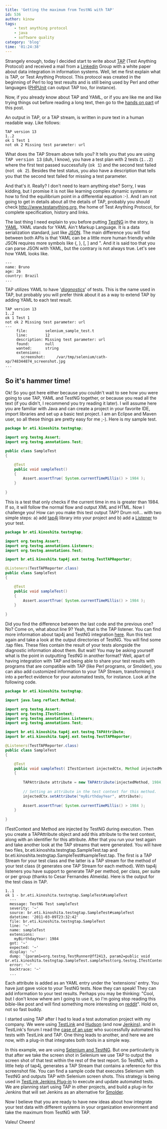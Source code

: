 ```yaml
---
title: 'Getting the maximum from TestNG with TAP'
id: 536
author: kinow
tags: 
    - test anything protocol
    - java
    - software quality
category: 'blog'
time: '01:24:38'
---
```

<p>Strangely enough, today I decided start to write about <a href="http://www.testanything.org">TAP</a> (Test Anything Protocol) and received a mail from a <a href="http://www.linkedin.com">Linkedin</a> Group with a white paper about data integration in information systems. Well, let me first explain what is TAP, or Test Anything Protocol. This protocol was created in the beginning of Perl to log test results and is still being used by Perl and other languages (<a href="https://github.com/sebastianbergmann/phpunit/">PHPUnit</a> can output TAP too, for instance).</p>

<p>Now, if you already know about TAP and YAML, or if you are like me and like trying things out before reading a long text, then go to the <a href="#hammertime">hands on part</a> of this post.</p>

<p>An output in TAP, or a TAP stream, is written in pure text in a human readable way. Like follows:</p>

```shell
TAP version 13
1..2
ok 1 Test 1
not ok 2 Missing test parameter: url
```

<!--more-->

<p>What does the TAP Stream above tells you? It tells you that you are using <span style="font-family: courier, sans-serif">TAP version 13</span> (duh, I know), you have a test plan with 2 tests (<span style="font-family: courier, sans-serif">1..2</span>) where the first test passed successfully (<span style="font-family: courier, sans-serif">ok 1</span>) and the second test failed (<span style="font-family: courier, sans-serif">not ok 2</span>). Besides the test status, you also have a description that tells you that the second test failed for missing a test parameter.</p>

<p>And that's it. Really? I don't need to learn anything else? Sorry, I was kidding, but I promise it is not like learning complex dynamic systems or how to find the equilibrium point in a differential equation :-). And I am not going to get in details about all the details of TAP, probably you should check <a href="http://www.testanything.org">http://www.testanything.org</a>, the home of Test Anything Protocol, for complete specification, history and links.</p>

<p>The last thing I need explain to you before putting <a href="http://www.testng.org">TestNG</a> in the story, is <a href="http://yaml.org/">YAML</a>. YAML stands for YAML Ain't Markup Language. It is a data serialization standard, just like <a href="http://www.json.org/">JSON</a>. The main difference you will find between both APIs is that YAML can be a little more human friendly while JSON requires more symbols like {, }, [, ] and ". And it is said too that you can parse JSON with YAML, but the contrary is not always true. Let's see how YAML looks like.</p>

```shell
---
name: Bruno
age: 26
country: Brazil
...
```

<p>TAP utilizes YAML to have '<i><a href="http://testanything.org/wiki/index.php/TAP_diagnostic_syntax">diagnostics</a></i>' of tests. This is the name used in TAP, but probably you will prefer think about it as a way to extend TAP by adding YAML to each test result.</p>

```shell
TAP version 13
1..2
ok 1 Test 1
not ok 2 Missing test parameter: url
---
     file:        selenium_sample_test.t
     line:        12
     description: Missing test parameter: url
     found:       null
     wanted:      string
     extensions:
       screenshot:     /var/tmp/selenium/cath-xp/748344874_screenshot.jpg
...
```

<h2><a name="hammertime">So it's hammer time!</a></h2>

<p>Ok! So you got here either because you couldn't wait to see how you were going to use TAP, YAML and TestNG together, or because you read all the text (if you didn't, I recommend you try reading it later). I will assume here you are familiar with Java and can create a project in your favorite IDE, import libraries and set up a basic test project. I am an Eclipse and Maven user, so all these things are pretty easy for me ;-). Here is my sample test.</p>

```java
package br.eti.kinoshita.testngtap;

import org.testng.Assert;
import org.testng.annotations.Test;

public class SampleTest
{

	@Test
	public void sampleTest()
	{
		Assert.assertTrue( System.currentTimeMillis() > 1984 );
	}
	
}
```

<p>This is a test that only checks if the current time in ms is greater than 1984. If so, it will follow the normal flow and output XML and HTML. Now I challenge you! How can you make this test output TAP? Drum roll... with two simple steps: a) add <a href="http://tap4j.sourceforge.net">tap4j</a> library into your project and b) add a <a href="http://testng.org/doc/documentation-main.html#testng-listeners">Listener</a> to your test.</p>

```java
package br.eti.kinoshita.testngtap;

import org.testng.Assert;
import org.testng.annotations.Listeners;
import org.testng.annotations.Test;

import br.eti.kinoshita.tap4j.ext.testng.TestTAPReporter;

@Listeners(TestTAPReporter.class)
public class SampleTest
{

	@Test
	public void sampleTest()
	{
		Assert.assertTrue( System.currentTimeMillis() > 1984 );
	}
	
}
```

<p>Did you find the difference between the last code and the previous one? No? Come on, what about line 9? Yeah, that is the TAP listener. You can find more information about tap4j and TestNG integration <a href="http://tap4j.sourceforge.net/testng_support.html">here</a>. Run this test again and take a look at the output directories of TestNG. You will find some .tap files. These files contain the result of your tests alongside the diagnostic information about them. But wait! You may be asking yourself what is the point in outputting TestNG in another format? Well, apart of having integration with TAP and being able to share your test results with programs that are compatible with TAP (like Perl programs, or Smolder), you can also add customized information to your TAP Stream, transforming it into a perfect evidence for your automated tests, for instance. Look at the following code.</p>

```java
package br.eti.kinoshita.testngtap;

import java.lang.reflect.Method;

import org.testng.Assert;
import org.testng.ITestContext;
import org.testng.annotations.Listeners;
import org.testng.annotations.Test;

import br.eti.kinoshita.tap4j.ext.testng.TAPAttribute;
import br.eti.kinoshita.tap4j.ext.testng.TestTAPReporter;

@Listeners(TestTAPReporter.class)
public class SampleTest
{

	@Test
	public void sampleTest( ITestContext injectedCtx, Method injectedMethod)
	{
		
		TAPAttribute attribute = new TAPAttribute(injectedMethod, 1984);
		
		// Setting an attribute in the test context for this method.
		injectedCtx.setAttribute("myBirthdayYear", attribute);
		
		Assert.assertTrue( System.currentTimeMillis() > 1984 );
	}
	
}
```

<p>ITestContext and Method are injected by TestNG during execution. Then you create a TAPAttribute object and add this attribute to the test context, along with an identifier for this attribute. After that you run your test again and take another look at the TAP streams that were generated. You will have two files, br.eti.kinoshita.testngtap.SampleTest.tap and br.eti.kinoshita.testngtap.SampleTest#sampleTest.tap. The first is a TAP Stream for your test class and the latter is a TAP stream for the method of your test class (it generates one TAP Stream for each method). With tap4j listeners you have support to generate TAP per method, per class, per suite or per group (thanks to Cesar Fernandes Almeida). Here is the output for the test class in TAP.</p>

```shell
1..1
ok 1 - br.eti.kinoshita.testngtap.SampleTest#sampleTest
  ---
  message: TestNG Test sampleTest
  severity: '~'
  source: br.eti.kinoshita.testngtap.SampleTest#sampleTest
  datetime: '2011-03-09T23:32:42'
  file: br.eti.kinoshita.testngtap.SampleTest
  line: '~'
  name: sampleTest
  extensions:
    myBirthdayYear: 1984
  got: '~'
  expected: '~'
  display: '~'
  dump: '{param1=org.testng.TestRunner@ff2413, param2=public void br.eti.kinoshita.testngtap.SampleTest.sampleTest(org.testng.ITestContext,java.lang.reflect.Method)}'
  error: '~'
  backtrace: '~'
  ...
```

<p>Each attribute is added as an YAML entry under the 'extensions' entry. You have just gave voice to your TestNG tests. Now they can speak! They can add information to your test results. Perhaps you may be thinking: "Cool, but I don't know where am I going to use it, so I'm going stop reading this bible-like post and will find something more interesting on <a href="http://www.reddit.com">reddit</a>". Hold on, not so fast buddy.</p>

<p>I started using TAP after I had to lead a test automation project with my company. We were using <a href="http://www.teamst.org">TestLink</a> and <a href="http://www.hudson-ci.org">Hudson</a> (and now <a href="http://www.jenkins-ci.org">Jenkins</a>), and in TestLink's forum I read the <a href="http://www.teamst.org/index.php/news-mainmenu-2/13-development/86-testlink-automation-with-tap-successful-story">case of an user</a> who successfully automated his tests with TestLink and TAP. One thing leads to another, and here we are now, with a plug-in that integrates both tools in a simple way.</p>

<p>In this example, we are using <a href="http://testng.org/doc/selenium.html">Selenium and TestNG</a>. But one particularity is that after we take the screen shot in Selenium we use TAP to output the screen shot of that test within the rest of the test report. So TestNG, with a little help of tap4j, generates a TAP Stream that contains a reference for this screenshot file. You can find a sample code that executes Selenium with TestNG and outputs TAP with Selenium screen shots. This strategy is being used in <a href="http://wiki.jenkins-ci.org/display/JENKINS/TestLink+Plugin">TestLink Jenkins Plug-in</a> to execute and update automated tests. We are planning start using TAP in other projects, and build a plug-in for Jenkins that will set Jenkins as an alternative for <a href="http://search.cpan.org/~wonko/Smolder-1.51/bin/smolder">Smolder</a>.</p>

<p>Now I believe that you are ready to have new ideas about how integrate your test data with different systems in your organization environment and take the maximum from TestNG with TAP.</p>

<p>Valeu! Cheers!</p>
